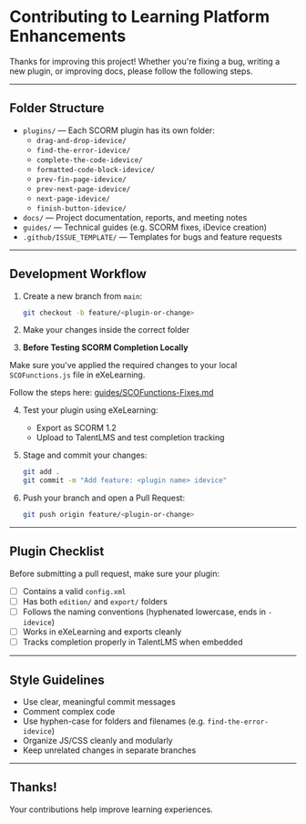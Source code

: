 # Contributing to Learning Platform Enhancements

Thanks for improving this project! Whether you're fixing a bug, writing a new plugin, or improving docs, please follow the following steps.

---

##  Folder Structure

- `plugins/` — Each SCORM plugin has its own folder:
  - `drag-and-drop-idevice/`
  - `find-the-error-idevice/`
  - `complete-the-code-idevice/`
  - `formatted-code-block-idevice/`
  - `prev-fin-page-idevice/`
  - `prev-next-page-idevice/`
  - `next-page-idevice/`
  - `finish-button-idevice/`
- `docs/` — Project documentation, reports, and meeting notes
- `guides/` — Technical guides (e.g. SCORM fixes, iDevice creation)
- `.github/ISSUE_TEMPLATE/` — Templates for bugs and feature requests

---

##  Development Workflow

1. Create a new branch from `main`:
   ```bash
   git checkout -b feature/<plugin-or-change>
   ```

2. Make your changes inside the correct folder

3.  **Before Testing SCORM Completion Locally**

   Make sure you've applied the required changes to your local `SCOFunctions.js` file in eXeLearning.

   Follow the steps here: [guides/SCOFunctions-Fixes.md](guides/SCOFunctions-Fixes.md)

4. Test your plugin using eXeLearning:
   - Export as SCORM 1.2
   - Upload to TalentLMS and test completion tracking

5. Stage and commit your changes:
   ```bash
   git add .
   git commit -m "Add feature: <plugin name> idevice"
   ```

6. Push your branch and open a Pull Request:
   ```bash
   git push origin feature/<plugin-or-change>
   ```

---

##  Plugin Checklist

Before submitting a pull request, make sure your plugin:
- [ ] Contains a valid `config.xml`
- [ ] Has both `edition/` and `export/` folders
- [ ] Follows the naming conventions (hyphenated lowercase, ends in `-idevice`)
- [ ] Works in eXeLearning and exports cleanly
- [ ] Tracks completion properly in TalentLMS when embedded

---

##  Style Guidelines

- Use clear, meaningful commit messages
- Comment complex code
- Use hyphen-case for folders and filenames (e.g. `find-the-error-idevice`)
- Organize JS/CSS cleanly and modularly
- Keep unrelated changes in separate branches

---

##  Thanks!

Your contributions help improve learning experiences.
